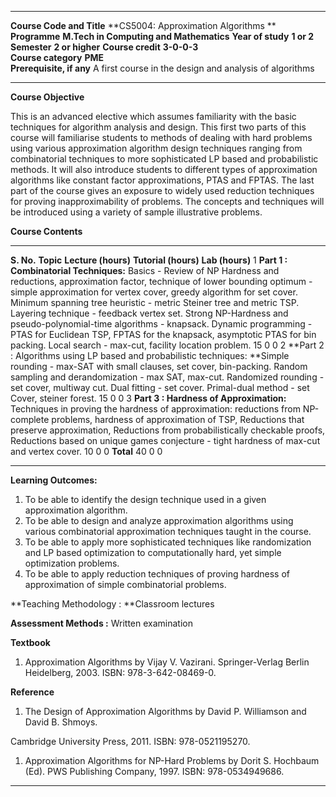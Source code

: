   --------------------------- --------------------------------------------------------- ------------------- ------------ -------------- -----------------
  **Course Code and Title**   **CS5004: Approximation Algorithms **                                                                     
  **Programme**               **M.Tech in Computing and Mathematics**                   **Year of study**   **1 or 2**   **Semester**   **2 or higher**
  **Course credit**           **3-0-0-3**                                                                                               
  **Course category**         **PME**                                                                                                   
  **Prerequisite, if any**    A first course in the design and analysis of algorithms                                                   
  --------------------------- --------------------------------------------------------- ------------------- ------------ -------------- -----------------

**Course Objective**

This is an advanced elective which assumes familiarity with the basic
techniques for algorithm analysis and design. This first two parts of
this course will familiarise students to methods of dealing with hard
problems using various approximation algorithm design techniques ranging
from combinatorial techniques to more sophisticated LP based and
probabilistic methods. It will also introduce students to different
types of approximation algorithms like constant factor approximations,
PTAS and FPTAS. The last part of the course gives an exposure to widely
used reduction techniques for proving inapproximability of problems. The
concepts and techniques will be introduced using a variety of sample
illustrative problems.

**Course Contents**

  ------------ ------------------------------------------------------------------------------------------------------------------------------------------------------------------------------------------------------------------------------------------------------------------------------------------------------------------------------------------------------------------------------------------------------------------------------------------------------------------------------------------------------------------------------------------------------------------------- --------------------- ---------------------- -----------------
  **S. No.**   **Topic**                                                                                                                                                                                                                                                                                                                                                                                                                                                                                                                                                                 **Lecture (hours)**   **Tutorial (hours)**   **Lab (hours)**
  1            **Part 1 : Combinatorial Techniques:** Basics - Review of NP Hardness and reductions, approximation factor, technique of lower bounding optimum - simple approximation for vertex cover, greedy algorithm for set cover. Minimum spanning tree heuristic - metric Steiner tree and metric TSP. Layering technique - feedback vertex set. Strong NP-Hardness and pseudo-polynomial-time algorithms - knapsack. Dynamic programming - PTAS for Euclidean TSP, FPTAS for the knapsack, asymptotic PTAS for bin packing. Local search - max-cut, facility location problem.   15                    0                      0
  2            **Part 2 : Algorithms using LP based and probabilistic techniques: **Simple rounding - max-SAT with small clauses, set cover, bin-packing. Random sampling and derandomization - max SAT, max-cut. Randomized rounding - set cover, multiway cut. Dual fitting - set cover. Primal-dual method - set Cover, steiner forest.                                                                                                                                                                                                                                               15                    0                      0
  3            **Part 3 : Hardness of Approximation:** Techniques in proving the hardness of approximation: reductions from NP-complete problems, hardness of approximation of TSP, Reductions that preserve approximation, Reductions from probabilistically checkable proofs, Reductions based on unique games conjecture - tight hardness of max-cut and vertex cover.                                                                                                                                                                                                                10                    0                      0
               **Total**                                                                                                                                                                                                                                                                                                                                                                                                                                                                                                                                                                 40                    0                      0
  ------------ ------------------------------------------------------------------------------------------------------------------------------------------------------------------------------------------------------------------------------------------------------------------------------------------------------------------------------------------------------------------------------------------------------------------------------------------------------------------------------------------------------------------------------------------------------------------------- --------------------- ---------------------- -----------------

**Learning Outcomes:**

1.  To be able to identify the design technique used in a given
    approximation algorithm.
2.  To be able to design and analyze approximation algorithms using
    various combinatorial approximation techniques taught in the course.
3.  To be able to apply more sophisticated techniques like randomization
    and LP based optimization to computationally hard, yet simple
    optimization problems.
4.  To be able to apply reduction techniques of proving hardness of
    approximation of simple combinatorial problems.

**Teaching Methodology : **Classroom lectures

**Assessment Methods :** Written examination

**Textbook**

1.  Approximation Algorithms by Vijay V. Vazirani. Springer-Verlag
    Berlin Heidelberg, 2003. ISBN: 978-3-642-08469-0.

**Reference**

1.  The Design of Approximation Algorithms by David P. Williamson and
    David B. Shmoys.

Cambridge University Press, 2011. ISBN: 978-0521195270.

1.  Approximation Algorithms for NP-Hard Problems by Dorit S. Hochbaum
    (Ed). PWS Publishing Company, 1997. ISBN: 978-0534949686.

  --------------------------- --------------------------------------------------------- ------------------- ------------ -------------- -----------------
